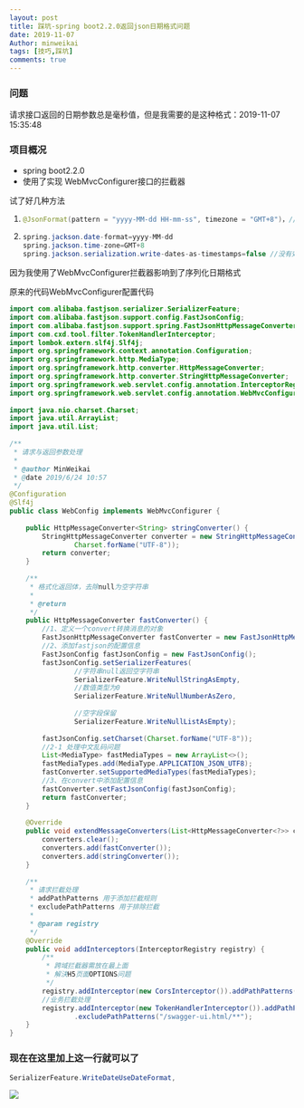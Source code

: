 ```yaml
---
layout: post
title: 踩坑-spring boot2.2.0返回json日期格式问题
date: 2019-11-07
Author: minweikai
tags: [技巧,踩坑]
comments: true
---
```


### 问题

  请求接口返回的日期参数总是毫秒值，但是我需要的是这种格式：2019-11-07 15:35:48

### 项目概况

- spring boot2.2.0
- 使用了实现 WebMvcConfigurer接口的拦截器

试了好几种方法

1. ```java
   @JsonFormat(pattern = "yyyy-MM-dd HH-mm-ss", timezone = "GMT+8")，//没有效果
   ```

2. ```java
   spring.jackson.date-format=yyyy-MM-dd
   spring.jackson.time-zone=GMT+8
   spring.jackson.serialization.write-dates-as-timestamps=false //没有效果
   ```

因为我使用了WebMvcConfigurer拦截器影响到了序列化日期格式

原来的代码WebMvcConfigurer配置代码

```java
import com.alibaba.fastjson.serializer.SerializerFeature;
import com.alibaba.fastjson.support.config.FastJsonConfig;
import com.alibaba.fastjson.support.spring.FastJsonHttpMessageConverter;
import com.cxd.tool.filter.TokenHandlerInterceptor;
import lombok.extern.slf4j.Slf4j;
import org.springframework.context.annotation.Configuration;
import org.springframework.http.MediaType;
import org.springframework.http.converter.HttpMessageConverter;
import org.springframework.http.converter.StringHttpMessageConverter;
import org.springframework.web.servlet.config.annotation.InterceptorRegistry;
import org.springframework.web.servlet.config.annotation.WebMvcConfigurer;
 
import java.nio.charset.Charset;
import java.util.ArrayList;
import java.util.List;
 
/**
 * 请求与返回参数处理
 *
 * @author MinWeikai
 * @date 2019/6/24 10:57
 */
@Configuration
@Slf4j
public class WebConfig implements WebMvcConfigurer {
 
	public HttpMessageConverter<String> stringConverter() {
		StringHttpMessageConverter converter = new StringHttpMessageConverter(
				Charset.forName("UTF-8"));
		return converter;
	}
 
	/**
	 * 格式化返回体，去除null为空字符串
	 *
	 * @return
	 */
	public HttpMessageConverter fastConverter() {
		//1、定义一个convert转换消息的对象
		FastJsonHttpMessageConverter fastConverter = new FastJsonHttpMessageConverter();
		//2、添加fastjson的配置信息
		FastJsonConfig fastJsonConfig = new FastJsonConfig();
		fastJsonConfig.setSerializerFeatures(
				//字符串null返回空字符串
				SerializerFeature.WriteNullStringAsEmpty,
				//数值类型为0
				SerializerFeature.WriteNullNumberAsZero,
 
				//空字段保留
				SerializerFeature.WriteNullListAsEmpty);
 
		fastJsonConfig.setCharset(Charset.forName("UTF-8"));
		//2-1 处理中文乱码问题
		List<MediaType> fastMediaTypes = new ArrayList<>();
		fastMediaTypes.add(MediaType.APPLICATION_JSON_UTF8);
		fastConverter.setSupportedMediaTypes(fastMediaTypes);
		//3、在convert中添加配置信息
		fastConverter.setFastJsonConfig(fastJsonConfig);
		return fastConverter;
	}
 
	@Override
	public void extendMessageConverters(List<HttpMessageConverter<?>> converters) {
		converters.clear();
		converters.add(fastConverter());
		converters.add(stringConverter());
	}
 
	/**
	 * 请求拦截处理
	 * addPathPatterns 用于添加拦截规则
	 * excludePathPatterns 用于排除拦截
	 *
	 * @param registry
	 */
	@Override
	public void addInterceptors(InterceptorRegistry registry) {
		/**
		 * 跨域拦截器需放在最上面
		 * 解決H5页面OPTIONS问题
		 */
		registry.addInterceptor(new CorsInterceptor()).addPathPatterns("/**");
		//业务拦截处理
		registry.addInterceptor(new TokenHandlerInterceptor()).addPathPatterns("/common/**")
				.excludePathPatterns("/swagger-ui.html/**");
	}
}
```

### 现在在这里加上这一行就可以了

```java
SerializerFeature.WriteDateUseDateFormat,
```

![](https://img-blog.csdnimg.cn/20191107172509933.png?x-oss-process=image/watermark,type_ZmFuZ3poZW5naGVpdGk,shadow_10,text_aHR0cHM6Ly9ibG9nLmNzZG4ubmV0L3dlaXhpbl80MTE4Nzg3Ng==,size_16,color_FFFFFF,t_70)
